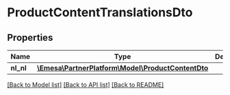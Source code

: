 # ProductContentTranslationsDto

## Properties
Name | Type | Description | Notes
------------ | ------------- | ------------- | -------------
**nl_nl** | [**\Emesa\PartnerPlatform\Model\ProductContentDto**](ProductContentDto.md) |  | [optional] 

[[Back to Model list]](../../README.md#documentation-for-models) [[Back to API list]](../../README.md#documentation-for-api-endpoints) [[Back to README]](../../README.md)

